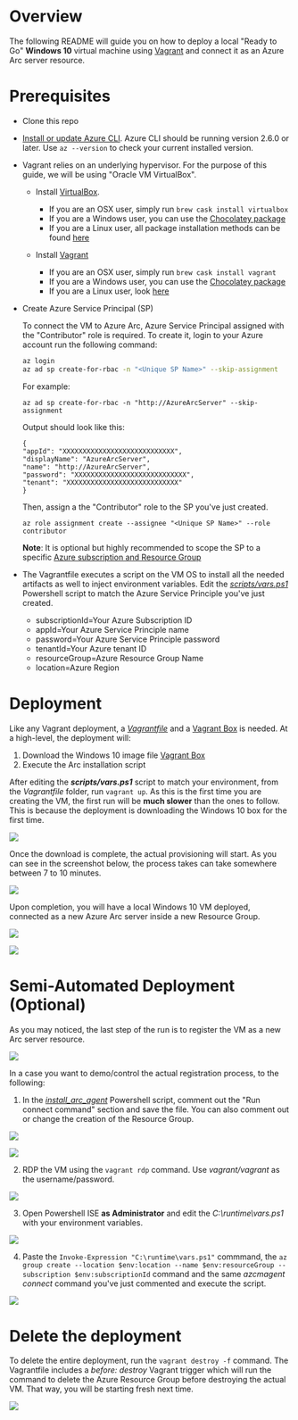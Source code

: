# Overview

The following README will guide you on how to deploy a local "Ready to Go" **Windows 10** virtual machine using [Vagrant](https://www.vagrantup.com/) and connect it as an Azure Arc server resource.

# Prerequisites

* Clone this repo

* [Install or update Azure CLI](https://docs.microsoft.com/en-us/cli/azure/install-azure-cli?view=azure-cli-latest). Azure CLI should be running version 2.6.0 or later. Use ```az --version``` to check your current installed version.

* Vagrant relies on an underlying hypervisor. For the purpose of this guide, we will be using "Oracle VM VirtualBox".

    * Install [VirtualBox](https://www.virtualbox.org/wiki/Downloads). 
    
        - If you are an OSX user, simply run ```brew cask install virtualbox```
        - If you are a Windows user, you can use the [Chocolatey package](https://chocolatey.org/packages/virtualbox)
        - If you are a Linux user, all package installation methods can be found [here](https://www.virtualbox.org/wiki/Linux_Downloads)

    * Install [Vagrant](https://www.vagrantup.com/docs/installation/)

        - If you are an OSX user, simply run ```brew cask install vagrant``` 
        - If you are a Windows user, you can use the [Chocolatey package](https://chocolatey.org/packages/vagrant)
        - If you are a Linux user, look [here](https://www.vagrantup.com/downloads.html)

* Create Azure Service Principal (SP)   

    To connect the VM to Azure Arc, Azure Service Principal assigned with the "Contributor" role is required. To create it, login to your Azure account run the following command:

    ```bash
    az login
    az ad sp create-for-rbac -n "<Unique SP Name>" --skip-assignment
    ```

    For example:

    ```az ad sp create-for-rbac -n "http://AzureArcServer" --skip-assignment```

    Output should look like this:
    ```
    {
    "appId": "XXXXXXXXXXXXXXXXXXXXXXXXXXXX",
    "displayName": "AzureArcServer",
    "name": "http://AzureArcServer",
    "password": "XXXXXXXXXXXXXXXXXXXXXXXXXXXX",
    "tenant": "XXXXXXXXXXXXXXXXXXXXXXXXXXXX"
    }
    ```

    Then, assign a the "Contributor" role to the SP you've just created.

    ```az role assignment create --assignee "<Unique SP Name>" --role contributor```
    
    **Note**: It is optional but highly recommended to scope the SP to a specific [Azure subscription and Resource Group](https://docs.microsoft.com/en-us/cli/azure/ad/sp?view=azure-cli-latest)

* The Vagrantfile executes a script on the VM OS to install all the needed artifacts as well to inject environment variables. Edit the [*scripts/vars.ps1*](../local/vagrant/windows/scripts/vars.ps1) Powershell script to match the Azure Service Principle you've just created. 

    * subscriptionId=Your Azure Subscription ID
    * appId=Your Azure Service Principle name
    * password=Your Azure Service Principle password
    * tenantId=Your Azure tenant ID
    * resourceGroup=Azure Resource Group Name
    * location=Azure Region

# Deployment

Like any Vagrant deployment, a [*Vagrantfile*](../local/vagrant/windows/Vagrantfile) and a [Vagrant Box](https://www.vagrantup.com/docs/boxes.html) is needed. At a high-level, the deployment will:

1. Download the Windows 10 image file [Vagrant Box](https://app.vagrantup.com/StefanScherer/boxes/windows_10)
2. Execute the Arc installation script

After editing the ***scripts/vars.ps1*** script to match your environment, from the *Vagrantfile* folder, run ```vagrant up```. As this is the first time you are creating the VM, the first run will be **much slower** than the ones to follow. This is because the deployment is downloading the Windows 10 box for the first time.

![](../img/local_vagrant_windows/01.png)

Once the download is complete, the actual provisioning will start. As you can see in the screenshot below, the process takes can take somewhere between 7 to 10 minutes. 

![](../img/local_vagrant_windows/02.png)

Upon completion, you will have a local Windows 10 VM deployed, connected as a new Azure Arc server inside a new Resource Group. 

![](../img/local_vagrant_windows/03.png)

![](../img/local_vagrant_windows/04.png)

# Semi-Automated Deployment (Optional)

As you may noticed, the last step of the run is to register the VM as a new Arc server resource. 

![](../img/local_vagrant_windows/05.png)

In a case you want to demo/control the actual registration process, to the following: 

1. In the [*install_arc_agent*](../local/vagrant/windows/scripts/install_arc_agent.ps1) Powershell script, comment out the "Run connect command" section and save the file. You can also comment out or change the creation of the Resource Group. 

![](../img/local_vagrant_windows/06.png)

![](../img/local_vagrant_windows/07.png)

2. RDP the VM using the ```vagrant rdp``` command. Use *vagrant/vagrant* as the username/password. 

![](../img/local_vagrant_windows/08.png)

3. Open Powershell ISE **as Administrator** and edit the *C:\runtime\vars.ps1* with your environment variables. 

![](../img/local_vagrant_windows/09.png)

4. Paste the ```Invoke-Expression "C:\runtime\vars.ps1"``` commmand, the ```az group create --location $env:location --name $env:resourceGroup --subscription $env:subscriptionId``` command and the same *azcmagent connect* command you've just commented and execute the script. 

![](../img/local_vagrant_windows/10.png)

# Delete the deployment

To delete the entire deployment, run the ```vagrant destroy -f``` command. The Vagrantfile includes a *before: destroy* Vagrant trigger which will run the command to delete the Azure Resource Group before destroying the actual VM. That way, you will be starting fresh next time. 

![](../img/local_vagrant_windows/11.png)